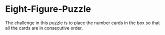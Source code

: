 # Eight-Figure-Puzzle

The challenge in this puzzle is to place the number cards in the box so that all
the cards are in consecutive order.

